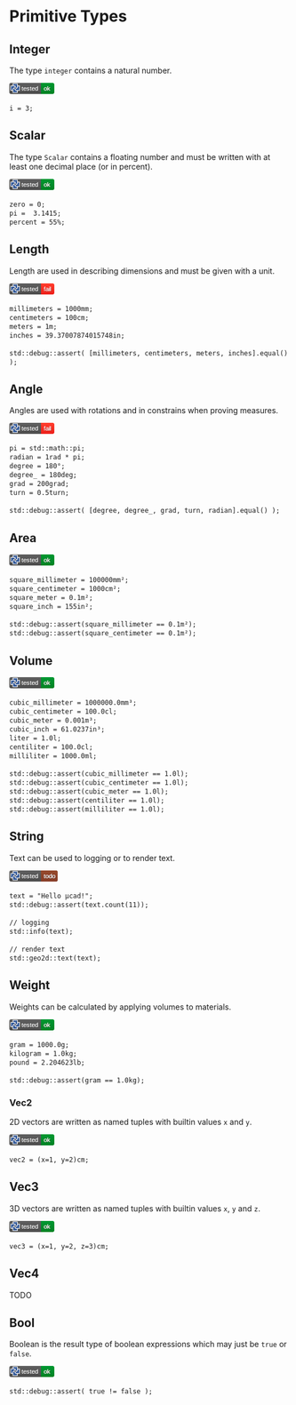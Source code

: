 # Primitive Types

## Integer

The type `integer` contains a natural number.

[![test](.test/types_primitive_integer.png)](.test/types_primitive_integer.log)

```µcad,types_primitive_integer
i = 3;
```

## Scalar

The type `Scalar` contains a floating number and must be written with at least one decimal place (or in percent).

[![test](.test/types_primitive_scalar.png)](.test/types_primitive_scalar.log)

```µcad,types_primitive_scalar
zero = 0;
pi =  3.1415;
percent = 55%;
```

## Length

Length are used in describing dimensions and must be given with a unit.

[![test](.test/types_primitive_length.png)](.test/types_primitive_length.log)

```µcad,types_primitive_length
millimeters = 1000mm;
centimeters = 100cm;
meters = 1m;
inches = 39.37007874015748in;

std::debug::assert( [millimeters, centimeters, meters, inches].equal() );
```

## Angle

Angles are used with rotations and in constrains when proving measures.

[![test](.test/types_primitive_angle.png)](.test/types_primitive_angle.log)

```µcad,types_primitive_angle
pi = std::math::pi;
radian = 1rad * pi;
degree = 180°;
degree_ = 180deg;
grad = 200grad;
turn = 0.5turn;

std::debug::assert( [degree, degree_, grad, turn, radian].equal() );
```

## Area

[![test](.test/types_primitive_area.png)](.test/types_primitive_area.log)

```µcad,types_primitive_area
square_millimeter = 100000mm²;
square_centimeter = 1000cm²;
square_meter = 0.1m²;
square_inch = 155in²;

std::debug::assert(square_millimeter == 0.1m²);
std::debug::assert(square_centimeter == 0.1m²);
```

## Volume

[![test](.test/types_primitive_volume.png)](.test/types_primitive_volume.log)

```µcad,types_primitive_volume
cubic_millimeter = 1000000.0mm³;
cubic_centimeter = 100.0cl;
cubic_meter = 0.001m³;
cubic_inch = 61.0237in³;
liter = 1.0l;
centiliter = 100.0cl;
milliliter = 1000.0ml;

std::debug::assert(cubic_millimeter == 1.0l);
std::debug::assert(cubic_centimeter == 1.0l);
std::debug::assert(cubic_meter == 1.0l);
std::debug::assert(centiliter == 1.0l);
std::debug::assert(milliliter == 1.0l);
```

## String

Text can be used to logging or to render text.

[![test](.test/types_primitive_string.png)](.test/types_primitive_string.log)

```µcad,types_primitive_string#todo
text = "Hello µcad!";
std::debug::assert(text.count(11));

// logging
std::info(text);

// render text
std::geo2d::text(text);
```


## Weight

Weights can be calculated by applying volumes to materials.

[![test](.test/types_primitive_weight.png)](.test/types_primitive_weight.log)

```µcad,types_primitive_weight
gram = 1000.0g;
kilogram = 1.0kg;
pound = 2.204623lb;

std::debug::assert(gram == 1.0kg);
```

### Vec2

2D vectors are written as named tuples with builtin values `x` and `y`.

[![test](.test/types_primitive_vec2.png)](.test/types_primitive_vec2.log)

```µcad,types_primitive_vec2
vec2 = (x=1, y=2)cm;
```

## Vec3

3D vectors are written as named tuples with builtin values `x`, `y` and `z`.

[![test](.test/types_primitive_vec3.png)](.test/types_primitive_vec3.log)

```µcad,types_primitive_vec3
vec3 = (x=1, y=2, z=3)cm;
```

## Vec4

TODO

## Bool

Boolean is the result type of boolean expressions which may just be `true` or `false`.

[![test](.test/types_primitive_bool.png)](.test/types_primitive_bool.log)

```µcad,types_primitive_bool
std::debug::assert( true != false );
```
